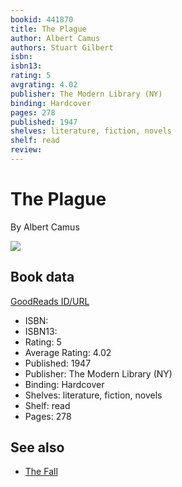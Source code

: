 ```yaml
---
bookid: 441870
title: The Plague
author: Albert Camus
authors: Stuart Gilbert
isbn: 
isbn13: 
rating: 5
avgrating: 4.02
publisher: The Modern Library (NY)
binding: Hardcover
pages: 278
published: 1947
shelves: literature, fiction, novels
shelf: read
review: 
---
```


# The Plague

By Albert Camus

![](https://i.gr-assets.com/images/S/compressed.photo.goodreads.com/books/1314404429l/441870.jpg)

## Book data

[GoodReads ID/URL](https://www.goodreads.com/book/show/441870)

- ISBN: 
- ISBN13: 
- Rating: 5
- Average Rating: 4.02
- Published: 1947
- Publisher: The Modern Library (NY)
- Binding: Hardcover
- Shelves: literature, fiction, novels
- Shelf: read
- Pages: 278


## See also

- [The Fall](The_Fall.md)
